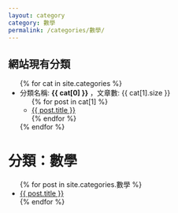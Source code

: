 ```yaml
---
layout: category
category: 數學
permalink: /categories/數學/
---
```

<h2>網站現有分類</h2>
<ul>
  {% for cat in site.categories %}
    <li>
      分類名稱: <strong>{{ cat[0] }}</strong> ，文章數: {{ cat[1].size }}
      <ul>
        {% for post in cat[1] %}
          <li><a href="{{ post.url }}">{{ post.title }}</a></li>
        {% endfor %}
      </ul>
    </li>
  {% endfor %}
</ul>
<h1>分類：數學</h1>

<ul>
  {% for post in site.categories.數學 %}
    <li><a href="{{ post.url }}">{{ post.title }}</a></li>
  {% endfor %}
</ul>
